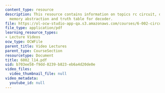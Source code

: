 ```yaml
---
content_type: resource
description: This resource contains information on topics rc circuit, digital memory,
  memory abstraction and truth table for decoder.
file: https://ol-ocw-studio-app-qa.s3.amazonaws.com/courses/6-002-circuits-and-electronics-spring-2007/b703ee58f9dd8239b823eb6a4d20de0e_6002_l14.pdf
file_type: application/pdf
learning_resource_types:
- Lecture Videos
ocw_type: OCWFile
parent_title: Video Lectures
parent_type: CourseSection
resourcetype: Document
title: 6002_l14.pdf
uid: b703ee58-f9dd-8239-b823-eb6a4d20de0e
video_files:
  video_thumbnail_file: null
video_metadata:
  youtube_id: null
---
```

